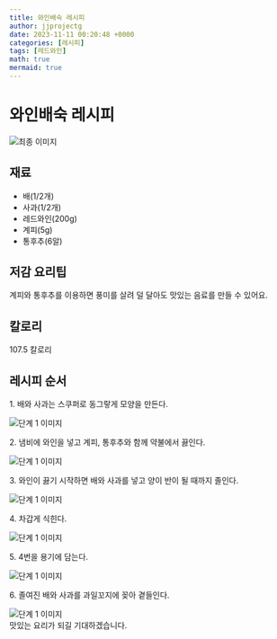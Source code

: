```yaml
---
title: 와인배숙 레시피
author: jjprojectg
date: 2023-11-11 00:20:48 +0000
categories: [레시피]
tags: [레드와인]
math: true
mermaid: true
---
```

<meta name="og:type" content="website"/>
<meta charset="UTF-8"/>
<div class="header">
  <h1>와인배숙 레시피</h1>
</div>

<div class="container my-4">
  <div class="row">
    <div class="col-12 col-md-6">
      <div class="recipe-image">
        <img src="http://www.foodsafetykorea.go.kr/uploadimg/cook/10_01129_2.png" class="step-image" alt="최종 이미지"/>
      </div>
    </div>
    <div class="col-12 col-md-6">
      <div class="ingredients">
        <h2>재료</h2>
        <ul class="card">
          <li> 배(1/2개) </li>
          <li>  사과(1/2개) </li>
          <li>  레드와인(200g) </li>
          <li> 계피(5g) </li>
          <li>  통후추(6알) </li>
</ul>
      </div>
    </div>
    <div class="col-12 col-md-6">
      <div class="ingredients">
        <h2>저감 요리팁</h2>
        <div class="card"> 
          <p>
            계피와 통후추를 이용하면 풍미를 살려 덜 달아도 맛있는 음료를 만들 수 있어요.
          </p>
        </div>
      </div>
      <div class="ingredients">
        <h2>칼로리</h2>
        <div class="card"> 
          <p>
            107.5 칼로리
          </p>
        </div>
      </div>
    </div>
  </div>

  <h2 class="my-4">레시피 순서</h2>
  <div class="card recipe-card">
    <div class="card-body recipe-step">
      <p class="card-text step-description">1. 배와 사과는 스쿠퍼로 동그랗게 모양을 만든다.</p>
      <img src="http://www.foodsafetykorea.go.kr/uploadimg/cook/20_01129_1.JPG" alt="단계 1 이미지" class="step-image"/>
    </div>
  </div>
  <div class="card recipe-card">
    <div class="card-body recipe-step">
      <p class="card-text step-description">2. 냄비에 와인을 넣고 계피, 통후추와 함께 약불에서 끓인다.</p>
      <img src="http://www.foodsafetykorea.go.kr/uploadimg/cook/20_01129_2.JPG" alt="단계 1 이미지" class="step-image"/>
    </div>
  </div>
  <div class="card recipe-card">
    <div class="card-body recipe-step">
      <p class="card-text step-description">3. 와인이 끓기 시작하면 배와 사과를 넣고 양이 반이 될 때까지 졸인다.</p>
      <img src="http://www.foodsafetykorea.go.kr/uploadimg/cook/20_01129_3.JPG" alt="단계 1 이미지" class="step-image"/>
    </div>
  </div>
  <div class="card recipe-card">
    <div class="card-body recipe-step">
      <p class="card-text step-description">4. 차갑게 식힌다.</p>
      <img src="http://www.foodsafetykorea.go.kr/uploadimg/cook/20_01129_4.JPG" alt="단계 1 이미지" class="step-image"/>
    </div>
  </div>
  <div class="card recipe-card">
    <div class="card-body recipe-step">
      <p class="card-text step-description">5. 4번을 용기에 담는다.</p>
      <img src="http://www.foodsafetykorea.go.kr/uploadimg/cook/20_01129_5.JPG" alt="단계 1 이미지" class="step-image"/>
    </div>
  </div>
  <div class="card recipe-card">
    <div class="card-body recipe-step">
      <p class="card-text step-description">6. 졸여진 배와 사과를 과일꼬지에 꽂아 곁들인다.</p>
      <img src="http://www.foodsafetykorea.go.kr/uploadimg/cook/20_01129_6.JPG" alt="단계 1 이미지" class="step-image"/>
    </div>
  </div>

</div>
맛있는 요리가 되길 기대하겠습니다.
